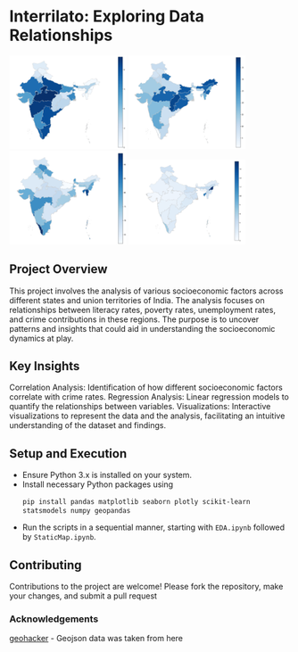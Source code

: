 # Interrilato: Exploring Data Relationships

<img src="https://github.com/avani1998/IndiaChoropleth/blob/master/images/crimerates.PNG" alt="drawing" width="210"/> <img src="https://github.com/avani1998/IndiaChoropleth/blob/master/images/povertyrates.PNG" alt="drawing" width="210"/> <img src="https://github.com/avani1998/IndiaChoropleth/blob/master/images/literacyrates.PNG" alt="drawing" width="210"/> <img src="https://github.com/avani1998/IndiaChoropleth/blob/master/images/unemploymentrate.PNG" alt="drawing" width="210"/>

## Project Overview
This project involves the analysis of various socioeconomic factors across different states and union territories of India. The analysis focuses on relationships between literacy rates, poverty rates, unemployment rates, and crime contributions in these regions. The purpose is to uncover patterns and insights that could aid in understanding the socioeconomic dynamics at play. 

## Key Insights
Correlation Analysis: Identification of how different socioeconomic factors correlate with crime rates.
Regression Analysis: Linear regression models to quantify the relationships between variables.
Visualizations: Interactive visualizations to represent the data and the analysis, facilitating an intuitive understanding of the dataset and findings.

## Setup and Execution
* Ensure Python 3.x is installed on your system.
* Install necessary Python packages using
  ```
  pip install pandas matplotlib seaborn plotly scikit-learn statsmodels numpy geopandas    
  ``` 
* Run the scripts in a sequential manner, starting with `EDA.ipynb` followed by `StaticMap.ipynb`.

## Contributing
Contributions to the project are welcome! Please fork the repository, make your changes, and submit a pull request

### Acknowledgements

[geohacker](https://github.com/geohacker/india/blob/master/state/india_state.geojson) - Geojson data was taken from here
